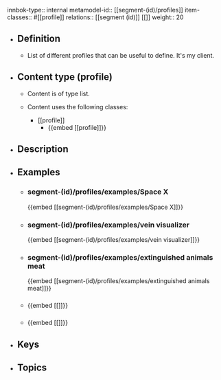 innbok-type:: internal
metamodel-id:: [[segment-(id)/profiles]]
item-classes:: #[[profile]]
relations:: [[segment (id)]] [[]]
weight:: 20

- ## Definition
  - List of different profiles that can be useful to define. It's my client.
- ## Content type (profile)
  - Content is of type list.
  
  - Content uses the following classes:
    - [[profile]]
      - {{embed [[profile]]}}
  
- ## Description
- ## Examples
  - ### segment-(id)/profiles/examples/Space X
    {{embed [[segment-(id)/profiles/examples/Space X]]}}
  - ### segment-(id)/profiles/examples/vein visualizer
    {{embed [[segment-(id)/profiles/examples/vein visualizer]]}}
  - ### segment-(id)/profiles/examples/extinguished animals meat
    {{embed [[segment-(id)/profiles/examples/extinguished animals meat]]}}
  - ### 
    {{embed [[]]}}
  - ### 
    {{embed [[]]}}
  
- ## Keys
  
- ## Topics
  


